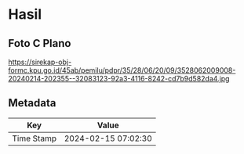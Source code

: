 # Hasil

## Foto C Plano

https://sirekap-obj-formc.kpu.go.id/45ab/pemilu/pdpr/35/28/06/20/09/3528062009008-20240214-202355--32083123-92a3-4116-8242-cd7b9d582da4.jpg


## Metadata

| Key        | Value               |
| ---------- | ------------------- |
| Time Stamp | 2024-02-15 07:02:30 |



